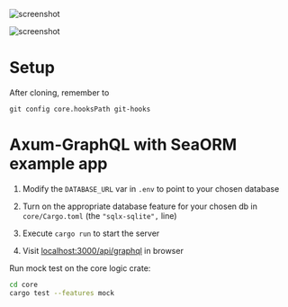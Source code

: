 ![screenshot](Screenshot1.png)

![screenshot](Screenshot2.png)

# Setup

After cloning, remember to
```
git config core.hooksPath git-hooks
```

# Axum-GraphQL with SeaORM example app

1. Modify the `DATABASE_URL` var in `.env` to point to your chosen database

1. Turn on the appropriate database feature for your chosen db in `core/Cargo.toml` (the `"sqlx-sqlite",` line)

1. Execute `cargo run` to start the server

1. Visit [localhost:3000/api/graphql](http://localhost:3000/api/graphql) in browser

Run mock test on the core logic crate:

```bash
cd core
cargo test --features mock
```
